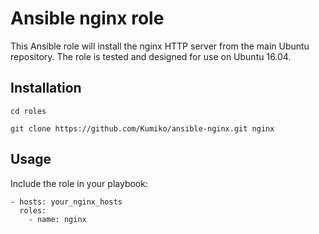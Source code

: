 # Ansible nginx role

This Ansible role will install the nginx HTTP server from the main
Ubuntu repository. The role is tested and designed for use on Ubuntu 16.04.

## Installation

```
cd roles

git clone https://github.com/Kumiko/ansible-nginx.git nginx
```

## Usage

Include the role in your playbook:

```
- hosts: your_nginx_hosts
  roles:
    - name: nginx
```
